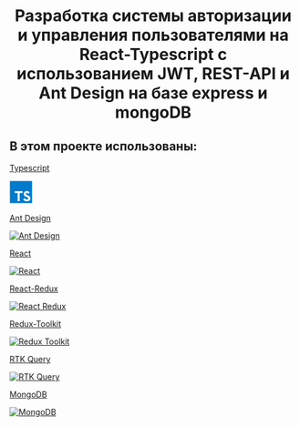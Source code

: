 <h1 align="center">Разработка системы авторизации и управления пользователями на React-Typescript с использованием JWT, REST-API и Ant Design на базе express и mongoDB</h1>

<h2>В этом проекте использованы:</h2>


<a href="https://www.typescriptlang.org/" target="_blank" rel="noreferrer">
<p>Typescript</p>
        <img src="https://raw.githubusercontent.com/devicons/devicon/master/icons/typescript/typescript-original.svg" alt="TypeScript" width="40" height="40" />
</a>


<a href="https://ant.design/" target="_blank" rel="noreferrer">
<p>Ant Design</p>
    <img src="https://img.jsdelivr.com/github.com/ant-design.png" alt="Ant Design" width="40" height="40" />
</a>

<a href="https://reactjs.org/" target="_blank" rel="noreferrer">
<p>React</p>
    <img src="https://cdn.jsdelivr.net/gh/devicons/devicon/icons/react/react-original.svg" alt="React" width="40" height="40" />
</a>

<a href="https://react-redux.js.org/" target="_blank" rel="noreferrer">
<p>React-Redux</p>
    <img src="https://cdn.jsdelivr.net/gh/devicons/devicon/icons/react/react-original.svg" alt="React Redux" width="40" height="40" />
</a>

<a href="https://redux-toolkit.js.org/" target="_blank" rel="noreferrer">
<p>Redux-Toolkit</p>
    <img src="https://cdn.jsdelivr.net/gh/devicons/devicon/icons/redux/redux-original.svg" alt="Redux Toolkit" width="40" height="40" />
</a>

<a href="https://react-query.tanstack.com/" target="_blank" rel="noreferrer">
<p>RTK Query</p>
    <img src="https://redux-toolkit.js.org/img/redux.svg" alt="RTK Query" width="40" height="40" />
</a>

<a href="https://www.mongodb.com/" target="_blank" rel="noreferrer">
<p>MongoDB</p>
    <img src="https://cdn.jsdelivr.net/gh/devicons/devicon/icons/mongodb/mongodb-original.svg" alt="MongoDB" width="40" height="40" />
</a>
